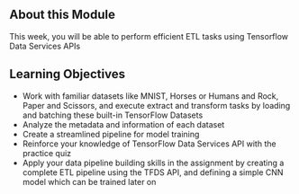 ## About this Module
This week, you will be able to perform efficient ETL tasks using Tensorflow Data Services APIs

## Learning Objectives
* Work with familiar datasets like MNIST, Horses or Humans and Rock, Paper and Scissors, and execute extract and transform tasks by loading and batching these built-in TensorFlow Datasets
* Analyze the metadata and information of each dataset
* Create a streamlined pipeline for model training
* Reinforce your knowledge of TensorFlow Data Services API with the practice quiz
* Apply your data pipeline building skills in the assignment by creating a complete ETL pipeline using the TFDS API, and defining a simple CNN model which can be trained later on
